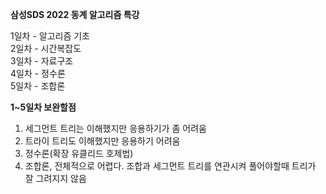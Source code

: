 **삼성SDS 2022 동계 알고리즘 특강**

1일차 - 알고리즘 기초 \
2일차 - 시간복잡도 \
3일차 - 자료구조 \
4일차 - 정수론 \
5일차 - 조합론 

**1~5일차 보완할점**
1. 세그먼트 트리는 이해했지만 응용하기가 좀 어려움 
2. 트라이 트리도 이해했지만 응용하기 어려움
3. 정수론(확장 유클리드 호제법)
4. 조합론, 전체적으로 어렵다. 조합과 세그먼트 트리를 연관시켜 풀어야할때 트리가 잘 그려지지 않음
